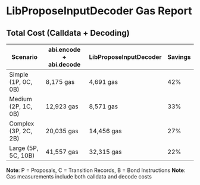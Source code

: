 # LibProposeInputDecoder Gas Report

## Total Cost (Calldata + Decoding)

| Scenario | abi.encode + abi.decode | LibProposeInputDecoder | Savings |
|----------|-------------------------|----------------------|---------|
| Simple (1P, 0C, 0B) | 8,175 gas | 4,691 gas | 42% |
| Medium (2P, 1C, 0B) | 12,923 gas | 8,571 gas | 33% |
| Complex (3P, 2C, 2B) | 20,035 gas | 14,456 gas | 27% |
| Large (5P, 5C, 10B) | 41,557 gas | 32,315 gas | 22% |

**Note**: P = Proposals, C = Transition Records, B = Bond Instructions
**Note**: Gas measurements include both calldata and decode costs
